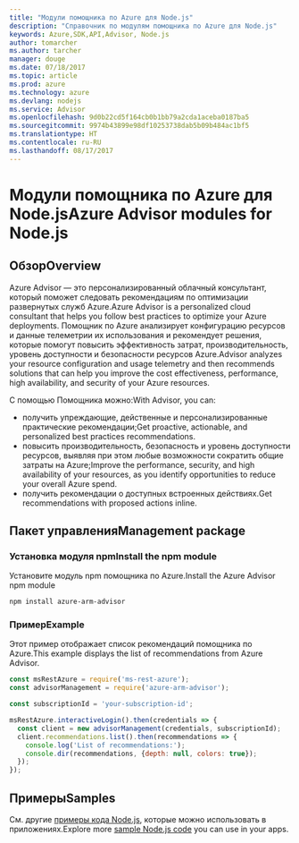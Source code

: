 ```yaml
---
title: "Модули помощника по Azure для Node.js"
description: "Справочник по модулям помощника по Azure для Node.js"
keywords: Azure,SDK,API,Advisor, Node.js
author: tomarcher
ms.author: tarcher
manager: douge
ms.date: 07/18/2017
ms.topic: article
ms.prod: azure
ms.technology: azure
ms.devlang: nodejs
ms.service: Advisor
ms.openlocfilehash: 9d0b22cd5f164cb0b1bb79a2cda1aceba0187ba5
ms.sourcegitcommit: 9974b43899e98df10253738dab5b09b484ac1bf5
ms.translationtype: HT
ms.contentlocale: ru-RU
ms.lasthandoff: 08/17/2017
---
```

# <a name="azure-advisor-modules-for-nodejs"></a><span data-ttu-id="bc8be-104">Модули помощника по Azure для Node.js</span><span class="sxs-lookup"><span data-stu-id="bc8be-104">Azure Advisor modules for Node.js</span></span>

## <a name="overview"></a><span data-ttu-id="bc8be-105">Обзор</span><span class="sxs-lookup"><span data-stu-id="bc8be-105">Overview</span></span>

<span data-ttu-id="bc8be-106">Azure Advisor — это персонализированный облачный консультант, который поможет следовать рекомендациям по оптимизации развернутых служб Azure.</span><span class="sxs-lookup"><span data-stu-id="bc8be-106">Azure Advisor is a personalized cloud consultant that helps you follow best practices to optimize your Azure deployments.</span></span> <span data-ttu-id="bc8be-107">Помощник по Azure анализирует конфигурацию ресурсов и данные телеметрии их использования и рекомендует решения, которые помогут повысить эффективность затрат, производительность, уровень доступности и безопасности ресурсов Azure.</span><span class="sxs-lookup"><span data-stu-id="bc8be-107">Advisor analyzes your resource configuration and usage telemetry and then recommends solutions that can help you improve the cost effectiveness, performance, high availability, and security of your Azure resources.</span></span>

<span data-ttu-id="bc8be-108">С помощью Помощника можно:</span><span class="sxs-lookup"><span data-stu-id="bc8be-108">With Advisor, you can:</span></span>
- <span data-ttu-id="bc8be-109">получить упреждающие, действенные и персонализированные практические рекомендации;</span><span class="sxs-lookup"><span data-stu-id="bc8be-109">Get proactive, actionable, and personalized best practices recommendations.</span></span>
- <span data-ttu-id="bc8be-110">повысить производительность, безопасность и уровень доступности ресурсов, выявляя при этом любые возможности сократить общие затраты на Azure;</span><span class="sxs-lookup"><span data-stu-id="bc8be-110">Improve the performance, security, and high availability of your resources, as you identify opportunities to reduce your overall Azure spend.</span></span>
- <span data-ttu-id="bc8be-111">получить рекомендации о доступных встроенных действиях.</span><span class="sxs-lookup"><span data-stu-id="bc8be-111">Get recommendations with proposed actions inline.</span></span>

## <a name="management-package"></a><span data-ttu-id="bc8be-112">Пакет управления</span><span class="sxs-lookup"><span data-stu-id="bc8be-112">Management package</span></span>

### <a name="install-the-npm-module"></a><span data-ttu-id="bc8be-113">Установка модуля npm</span><span class="sxs-lookup"><span data-stu-id="bc8be-113">Install the npm module</span></span>

<span data-ttu-id="bc8be-114">Установите модуль npm помощника по Azure.</span><span class="sxs-lookup"><span data-stu-id="bc8be-114">Install the Azure Advisor npm module</span></span>

```bash
npm install azure-arm-advisor
```

### <a name="example"></a><span data-ttu-id="bc8be-115">Пример</span><span class="sxs-lookup"><span data-stu-id="bc8be-115">Example</span></span>

<span data-ttu-id="bc8be-116">Этот пример отображает список рекомендаций помощника по Azure.</span><span class="sxs-lookup"><span data-stu-id="bc8be-116">This example displays the list of recommendations from Azure Advisor.</span></span>

```javascript
const msRestAzure = require('ms-rest-azure');
const advisorManagement = require('azure-arm-advisor');

const subscriptionId = 'your-subscription-id';

msRestAzure.interactiveLogin().then(credentials => {
  const client = new advisorManagement(credentials, subscriptionId);
  client.recommendations.list().then(recommendations => {
    console.log('List of recommendations:');
    console.dir(recommendations, {depth: null, colors: true});
  });
});
```

## <a name="samples"></a><span data-ttu-id="bc8be-117">Примеры</span><span class="sxs-lookup"><span data-stu-id="bc8be-117">Samples</span></span>

<span data-ttu-id="bc8be-118">См. другие [примеры кода Node.js](https://azure.microsoft.com/resources/samples/?platform=nodejs), которые можно использовать в приложениях.</span><span class="sxs-lookup"><span data-stu-id="bc8be-118">Explore more [sample Node.js code](https://azure.microsoft.com/resources/samples/?platform=nodejs) you can use in your apps.</span></span>
